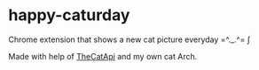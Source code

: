 # happy-caturday

Chrome extension that shows a new cat picture everyday =^._.^= ∫   

Made with help of [TheCatApi](https://docs.thecatapi.com/#thecatapi--developer-experience) and my own cat Arch. 

